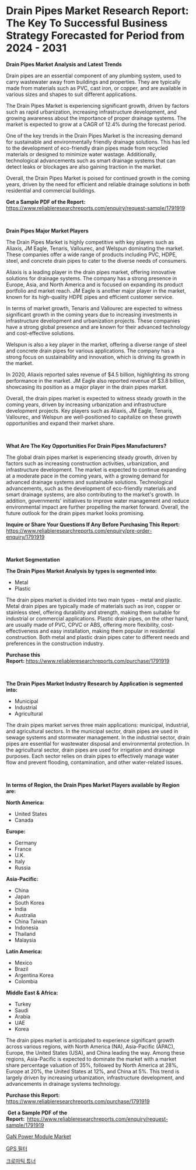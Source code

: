 <p><h1>Drain Pipes Market Research Report: The Key To Successful Business Strategy Forecasted for Period from 2024 - 2031</h1></p><p><strong>Drain Pipes Market Analysis and Latest Trends</strong></p>
<p><p>Drain pipes are an essential component of any plumbing system, used to carry wastewater away from buildings and properties. They are typically made from materials such as PVC, cast iron, or copper, and are available in various sizes and shapes to suit different applications.</p><p>The Drain Pipes Market is experiencing significant growth, driven by factors such as rapid urbanization, increasing infrastructure development, and growing awareness about the importance of proper drainage systems. The market is expected to grow at a CAGR of 12.4% during the forecast period.</p><p>One of the key trends in the Drain Pipes Market is the increasing demand for sustainable and environmentally friendly drainage solutions. This has led to the development of eco-friendly drain pipes made from recycled materials or designed to minimize water wastage. Additionally, technological advancements such as smart drainage systems that can detect leaks or blockages are also gaining traction in the market.</p><p>Overall, the Drain Pipes Market is poised for continued growth in the coming years, driven by the need for efficient and reliable drainage solutions in both residential and commercial buildings.</p></p>
<p><strong>Get a Sample PDF of the Report:&nbsp;</strong> <a href="https://www.reliableresearchreports.com/enquiry/request-sample/1791919">https://www.reliableresearchreports.com/enquiry/request-sample/1791919</a></p>
<p>&nbsp;</p>
<p><strong>Drain Pipes Major Market Players</strong></p>
<p><p>The Drain Pipes Market is highly competitive with key players such as Aliaxis, JM Eagle, Tenaris, Vallourec, and Welspun dominating the market. These companies offer a wide range of products including PVC, HDPE, steel, and concrete drain pipes to cater to the diverse needs of consumers.</p><p>Aliaxis is a leading player in the drain pipes market, offering innovative solutions for drainage systems. The company has a strong presence in Europe, Asia, and North America and is focused on expanding its product portfolio and market reach. JM Eagle is another major player in the market, known for its high-quality HDPE pipes and efficient customer service.</p><p>In terms of market growth, Tenaris and Vallourec are expected to witness significant growth in the coming years due to increasing investments in infrastructure development and urbanization projects. These companies have a strong global presence and are known for their advanced technology and cost-effective solutions.</p><p>Welspun is also a key player in the market, offering a diverse range of steel and concrete drain pipes for various applications. The company has a strong focus on sustainability and innovation, which is driving its growth in the market.</p><p>In 2020, Aliaxis reported sales revenue of $4.5 billion, highlighting its strong performance in the market. JM Eagle also reported revenue of $3.8 billion, showcasing its position as a major player in the drain pipes market.</p><p>Overall, the drain pipes market is expected to witness steady growth in the coming years, driven by increasing urbanization and infrastructure development projects. Key players such as Aliaxis, JM Eagle, Tenaris, Vallourec, and Welspun are well-positioned to capitalize on these growth opportunities and expand their market share.</p></p>
<p>&nbsp;</p>
<p><strong>What Are The Key Opportunities For Drain Pipes Manufacturers?</strong></p>
<p><p>The global drain pipes market is experiencing steady growth, driven by factors such as increasing construction activities, urbanization, and infrastructure development. The market is expected to continue expanding at a moderate pace in the coming years, with a growing demand for advanced drainage systems and sustainable solutions. Technological advancements, such as the development of eco-friendly materials and smart drainage systems, are also contributing to the market's growth. In addition, governments' initiatives to improve water management and reduce environmental impact are further propelling the market forward. Overall, the future outlook for the drain pipes market looks promising.</p></p>
<p><strong>Inquire or Share Your Questions If Any Before Purchasing This Report:</strong> <a href="https://www.reliableresearchreports.com/enquiry/pre-order-enquiry/1791919">https://www.reliableresearchreports.com/enquiry/pre-order-enquiry/1791919</a></p>
<p>&nbsp;</p>
<p><strong>Market Segmentation</strong></p>
<p><strong>The Drain Pipes Market Analysis by types is segmented into:</strong></p>
<p><ul><li>Metal</li><li>Plastic</li></ul></p>
<p><p>The drain pipes market is divided into two main types - metal and plastic. Metal drain pipes are typically made of materials such as iron, copper or stainless steel, offering durability and strength, making them suitable for industrial or commercial applications. Plastic drain pipes, on the other hand, are usually made of PVC, CPVC or ABS, offering more flexibility, cost-effectiveness and easy installation, making them popular in residential construction. Both metal and plastic drain pipes cater to different needs and preferences in the construction industry.</p></p>
<p><strong>Purchase this Report:&nbsp;</strong><a href="https://www.reliableresearchreports.com/purchase/1791919">https://www.reliableresearchreports.com/purchase/1791919</a></p>
<p>&nbsp;</p>
<p><strong>The Drain Pipes Market Industry Research by Application is segmented into:</strong></p>
<p><ul><li>Municipal</li><li>Industrial</li><li>Agricultural</li></ul></p>
<p><p>The drain pipes market serves three main applications: municipal, industrial, and agricultural sectors. In the municipal sector, drain pipes are used in sewage systems and stormwater management. In the industrial sector, drain pipes are essential for wastewater disposal and environmental protection. In the agricultural sector, drain pipes are used for irrigation and drainage purposes. Each sector relies on drain pipes to effectively manage water flow and prevent flooding, contamination, and other water-related issues.</p></p>
<p>&nbsp;</p>
<p><strong>In terms of Region, the Drain Pipes Market Players available by Region are:</strong></p>
<p>
    <p> <strong> North America: </strong>
        <ul>
            <li>United States</li>
            <li>Canada</li>
        </ul>
        </p> 
    <p> <strong> Europe: </strong>
        <ul>
            <li>Germany</li>
            <li>France</li>
            <li>U.K.</li>
            <li>Italy</li>
            <li>Russia</li>
        </ul>
        </p> 
    <p> <strong> Asia-Pacific: </strong>
        <ul>
            <li>China</li>
            <li>Japan</li>
            <li>South Korea</li>
            <li>India</li>
            <li>Australia</li>
            <li>China Taiwan</li>
            <li>Indonesia</li>
            <li>Thailand</li>
            <li>Malaysia</li>
        </ul>
        </p> 
    <p> <strong> Latin America: </strong>
        <ul>
            <li>Mexico</li>
            <li>Brazil</li>
            <li>Argentina Korea</li>
            <li>Colombia</li>
        </ul>
        </p> 
    <p> <strong> Middle East & Africa: </strong>
        <ul>
            <li>Turkey</li>
            <li>Saudi</li>
            <li>Arabia</li>
            <li>UAE</li>
            <li>Korea</li>
        </ul>
    </p>
    </p>
<p><p>The drain pipes market is anticipated to experience significant growth across various regions, with North America (NA), Asia-Pacific (APAC), Europe, the United States (USA), and China leading the way. Among these regions, Asia-Pacific is expected to dominate the market with a market share percentage valuation of 35%, followed by North America at 28%, Europe at 20%, the United States at 12%, and China at 5%. This trend is largely driven by increasing urbanization, infrastructure development, and advancements in drainage systems technology.</p></p>
<p><strong>Purchase this Report: </strong><a href="https://www.reliableresearchreports.com/purchase/1791919">https://www.reliableresearchreports.com/purchase/1791919</a></p>
<p>&nbsp;<strong>Get a Sample PDF of the Report:&nbsp;&nbsp;</strong><a href="https://www.reliableresearchreports.com/enquiry/request-sample/1791919">https://www.reliableresearchreports.com/enquiry/request-sample/1791919</a></p>
<p><strong></strong></p>
<p><p><a href="https://view.publitas.com/reportprime-1/gan-power-module-market-size-share-trends-analysis-report-by-application-regional-outlook-competitive-strategies-and-segment-forecasts-2023-2030/">GaN Power Module Market</a></p><p><a href="https://medium.com/@dewayneber2023/gps-%ED%95%84%ED%84%B0-%EC%8B%9C%EC%9E%A5-%EB%AA%A8%EB%93%A0-%EC%9C%A0%ED%98%95-%EC%9D%91%EC%9A%A9-%ED%94%84%EB%A1%9C%EA%B7%B8%EB%9E%A8-%EB%B0%8F-%EC%A7%80%EB%A6%AC%EC%A0%81-%EC%9C%84%EC%B9%98%EB%B3%84-%ED%8F%AC%EA%B4%84%EC%A0%81%EC%9D%B8-%ED%8F%89%EA%B0%80-67270d156816">GPS 필터</a></p><p><a href="https://medium.com/@dewayneber2023/%ED%81%AC%EB%A1%9C%EB%A7%88%ED%8B%B1-%ED%8A%9C%EB%84%88-%EC%8B%9C%EC%9E%A5-%EA%B7%9C%EB%AA%A8-%EC%8B%9C%EC%9E%A5-%EC%A0%84%EB%A7%9D-%EB%B0%8F-%EC%8B%9C%EC%9E%A5-%EC%98%88%EC%B8%A1-2024%EB%85%84%EB%B6%80%ED%84%B0-2031%EB%85%84%EA%B9%8C%EC%A7%80-d4befda01276">크로마틱 튜너</a></p></p>